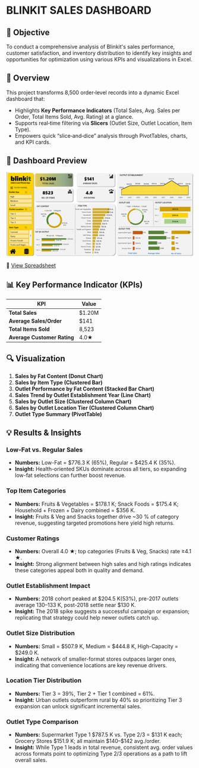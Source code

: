 # BLINKIT SALES DASHBOARD

## 🎯 Objective
To conduct a comprehensive analysis of Blinkit's sales performance, customer satisfaction, and inventory distribution to identify key insights and opportunities for optimization using various KPIs and visualizations in Excel.

## 📄 Overview
This project transforms 8,500 order‐level records into a dynamic Excel dashboard that:
- Highlights **Key Performance Indicators** (Total Sales, Avg. Sales per Order, Total Items Sold, Avg. Rating) at a glance.
- Supports real‐time filtering via **Slicers** (Outlet Size, Outlet Location, Item Type).
- Empowers quick “slice‐and‐dice” analysis through PivotTables, charts, and KPI cards.

## 📸 Dashboard Preview

![Blinkit Sales Dashboard](images/dashboard.png)

🧾 [View Spreadsheet](Spreadsheet/)

## 📊 Key Performance Indicator (KPIs)

| **KPI**                    | **Value** |
|----------------------------|-----------|
| **Total Sales**            | $1.20M   |
| **Average Sales/Order**    | $141      |
| **Total Items Sold**       | 8,523     |
| **Average Customer Rating**| 4.0★     |

## 🔍 Visualization 
1. **Sales by Fat Content (Donut Chart)**  
2. **Sales by Item Type (Clustered Bar)**  
3. **Outlet Performance by Fat Content (Stacked Bar Chart)**  
4. **Sales Trend by Outlet Establishment Year (Line Chart)**  
5. **Sales by Outlet Size (Clustered Column Chart)**  
6. **Sales by Outlet Location Tier (Clustered Column Chart)**  
7. **Outlet Type Summary (PivotTable)**

## 💡 Results & Insights

### **Low-Fat vs. Regular Sales**
- **Numbers:** Low-Fat = $776.3 K (65%), Regular = $425.4 K (35%).
- **Insight:** Health-oriented SKUs dominate across all tiers, so expanding low-fat selections can further boost revenue.

### **Top Item Categories**
- **Numbers:** Fruits & Vegetables = $178.1 K; Snack Foods = $175.4 K; Household + Frozen + Dairy combined = $356 K.
- **Insight:** Fruits & Veg and Snacks together drive ~30 % of category revenue, suggesting targeted promotions here yield high returns.

### **Customer Ratings**
- **Numbers:** Overall 4.0 ★; top categories (Fruits & Veg, Snacks) rate ≥4.1 ★.
- **Insight:** Strong alignment between high sales and high ratings indicates these categories appeal both in quality and demand.

### **Outlet Establishment Impact**
- **Numbers:** 2018 cohort peaked at $204.5 K(53%), pre-2017 outlets average $130–$133 K, post-2018 settle near $130 K.
- **Insight:** The 2018 spike suggests a successful campaign or expansion; replicating that strategy could help newer outlets catch up.

### **Outlet Size Distribution**
- **Numbers:** Small = $507.9 K, Medium = $444.8 K, High-Capacity = $249.0 K.
- **Insight:** A network of smaller-format stores outpaces larger ones, indicating that convenience locations are key revenue drivers.

### **Location Tier Distribution**
- **Numbers:** Tier 3 = 39%, Tier 2 + Tier 1 combined = 61%.
- **Insight:** Urban outlets outperform rural by 40% so prioritizing Tier 3 expansion can unlock significant incremental sales.

### **Outlet Type Comparison**
- **Numbers:** Supermarket Type 1 $787.5 K vs. Type 2/3 = $131 K each; Grocery Stores \$151.9 K; all maintain \$140–\$142 avg./order.
- **Insight:** While Type 1 leads in total revenue, consistent avg. order values across formats point to optimizing Type 2/3 operations as a path to lift overall sales.

